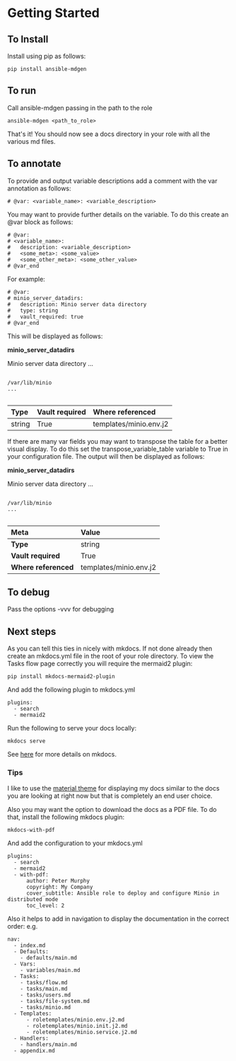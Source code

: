# Getting Started

## To Install

Install using pip as follows:
```
pip install ansible-mdgen
```

## To run

Call ansible-mdgen passing in the path to the role
```
ansible-mdgen <path_to_role>
```

That's it! You should now see a docs directory in your role with all the various md files.

## To annotate
To provide and output variable descriptions add a comment with the var annotation as follows:
```
# @var: <variable_name>: <variable_description>
```

You may want to provide further details on the variable. To do this create an @var block as follows:
```
# @var: 
# <variable_name>:
#   description: <variable_description>
#   <some_meta>: <some_value>
#   <some_other_meta>: <some_other_value>
# @var_end
```
For example:
```
# @var: 
# minio_server_datadirs:
#   description: Minio server data directory
#   type: string
#   vault_required: true
# @var_end
```
This will be displayed as follows:

<strong>minio_server_datadirs</strong>

Minio server data directory
...
  
```

/var/lib/minio
...
  
```
|Type|Vault required|Where referenced|
| :--- | :--- | :--- |
|string|True|templates/minio.env.j2<br/>|

If there are many var fields you may want to transpose the table for a better visual display. To do this set the transpose_variable_table variable to True in your configuration file. The output will then be displayed as follows:

<strong>minio_server_datadirs</strong>

Minio server data directory
...
  
```

/var/lib/minio
...
  
```
|Meta|Value|
| :--- | :--- |
|<strong>Type</strong>|string|
|<strong>Vault required</strong>|True|
|<strong>Where referenced</strong>|templates/minio.env.j2<br/>|

## To debug

Pass the options -vvv for debugging

## Next steps

As you can tell this ties in nicely with mkdocs. If not done already then create an mkdocs.yml file in the root of your role directory. To view the Tasks flow page correctly you will require the mermaid2 plugin:
```
pip install mkdocs-mermaid2-plugin
```
And add the following plugin to mkdocs.yml
```
plugins:
  - search
  - mermaid2
```

Run the following to serve your docs locally:
```
mkdocs serve
```
See [here](https://www.mkdocs.org/) for more details on mkdocs.

### Tips

I like to use the [material theme](https://squidfunk.github.io/mkdocs-material/getting-started/) for displaying my docs similar to the docs you are looking at right now but that is completely an end user choice.

Also you may want the option to download the docs as a PDF file. To do that, install the following mkdocs plugin:
```
mkdocs-with-pdf
```
And add the configuration to your mkdocs.yml
```
plugins:
  - search
  - mermaid2
  - with-pdf:
      author: Peter Murphy
      copyright: My Company
      cover_subtitle: Ansible role to deploy and configure Minio in distributed mode
      toc_level: 2
```

Also it helps to add in navigation to display the documentation in the correct order:
e.g.
```
nav:
  - index.md
  - Defaults:
    - defaults/main.md
  - Vars:
    - variables/main.md
  - Tasks:
    - tasks/flow.md
    - tasks/main.md
    - tasks/users.md
    - tasks/file-system.md
    - tasks/minio.md
  - Templates:
      - roletemplates/minio.env.j2.md
      - roletemplates/minio.init.j2.md
      - roletemplates/minio.service.j2.md
  - Handlers:
    - handlers/main.md
  - appendix.md
```